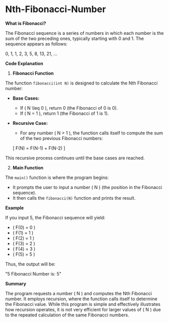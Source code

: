 # Nth-Fibonacci-Number

**What is Fibonacci?**

The Fibonacci sequence is a series of numbers in which each number is the sum of the two preceding ones, typically starting with 0 and 1. The sequence appears as follows:

0, 1, 1, 2, 3, 5, 8, 13, 21, ...

**Code Explanation**

1. **Fibonacci Function**

The function `fibonacci(int N)` is designed to calculate the Nth Fibonacci number:

- **Base Cases:**
  - If \( N \leq 0 \), return 0 (the Fibonacci of 0 is 0).
  - If \( N = 1 \), return 1 (the Fibonacci of 1 is 1).
  
- **Recursive Case:**
  - For any number \( N > 1 \), the function calls itself to compute the sum of the two previous Fibonacci numbers:
  
  \[
  F(N) = F(N-1) + F(N-2)
  \]

This recursive process continues until the base cases are reached.

2. **Main Function**

The `main()` function is where the program begins:

- It prompts the user to input a number \( N \) (the position in the Fibonacci sequence).
- It then calls the `fibonacci(N)` function and prints the result.

**Example**

If you input 5, the Fibonacci sequence will yield:

- \( F(0) = 0 \)
- \( F(1) = 1 \)
- \( F(2) = 1 \)
- \( F(3) = 2 \)
- \( F(4) = 3 \)
- \( F(5) = 5 \)

Thus, the output will be:

"5 Fibonacci Number is: 5"

**Summary**

The program requests a number \( N \) and computes the Nth Fibonacci number. It employs recursion, where the function calls itself to determine the Fibonacci value. While this program is simple and effectively illustrates how recursion operates, it is not very efficient for larger values of \( N \) due to the repeated calculation of the same Fibonacci numbers.
